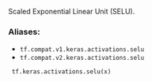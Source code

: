 Scaled Exponential Linear Unit (SELU).
### Aliases:
- `tf.compat.v1.keras.activations.selu`
- `tf.compat.v2.keras.activations.selu`

```
 tf.keras.activations.selu(x)
```
